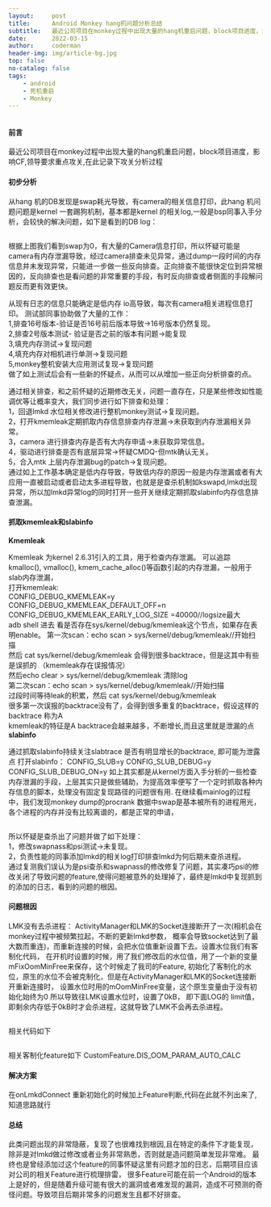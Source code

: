 ```yaml
---
layout:     post
title:      Android Monkey hang机问题分析总结
subtitle:   最近公司项目在monkey过程中出现大量的hang机重启问题，block项目进度，影响CF
date:       2022-03-15
author:     coderman
header-img: img/article-bg.jpg
top: false
no-catalog: false
tags:
    - android
    - 死机重启
    - Monkey
--- 
```

<p>
<img src="" alt="" />
</p>
<p> </p>
<h4> 前言 </h4>
最近公司项目在monkey过程中出现大量的hang机重启问题，block项目进度，影响CF,领导要求重点攻关,在此记录下攻关分析过程
<h4>初步分析 </h4>
<p>从hang 机的DB发现是swap耗光导致，有camera的相关信息打印，此hang 机问题问题是kernel 一套踢狗机制，基本都是kernel 的相关log,一般是bsp同事入手分析，会较快的解决问题，如下是看到的DB log：</p>

<p>
<img src="https://img-blog.csdnimg.cn/bec5f288db394e6fbc52e9016d65182b.png" alt="" />
</p>
<p>根据上图我们看到swap为0，有大量的Camera信息打印，所以怀疑可能是camera有内存泄漏导致，经过camera排查未见异常，通过dump一段时间的内存信息并未发现异常，只能进一步做一些反向排查。正向排查不能很快定位到异常根因的，反向排查也是看问题的非常重要的手段，有时反向排查或者侧面的手段解问题反而更有效更快。 </p>
<p>从现有日志的信息只能确定是低内存 io高导致，每次有camera相关进程信息打印。
测试部同事协助做了大量的工作：<br>
1,排查16号版本-验证是否16号前后版本导致->16号版本仍然复现。<br>
2,排查2号版本测试- 验证是否之前的版本有问题->能复现<br>
3,填充内存测试->复现问题<br>
4,填充内存对相机进行单测->复现问题<br>
5,monkey整机安装大应用测试复现->复现问题<br>
做了如上测试后会有一些新的怀疑点，从而可以从增加一些正向分析排查的点。</p>
<p>
通过相关排查，和之前怀疑的近期修改无关，问题一直存在，只是某些修改如性能调优等让概率变大，我们同步进行如下排查和处理：<br>
1，回退lmkd 水位相关修改进行整机monkey测试->复现问题。<br>
2，打开kmemleak定期抓取内存信息排查内存泄漏->未获取到内存泄漏相关异常。<br>
3，camera 进行排查内存是否有大内存申请->未获取异常信息。<br>
4，驱动进行排查是否有底层异常->怀疑CMDQ-但mtk确认无关。<br>
5，合入mtk 上层内存泄漏bug的patch->复现问题。<br>
通过如上工作基本确定是低内存导致，导致低内存的原因一般是内存泄漏或者有大应用一直被启动或者启动太多进程导致，也就是是查杀机制如kswapd,lmkd出现异常，所以加lmkd异常log的同时打开一些开关继续定期抓取slabinfo内存信息排查泄漏。
</p>
<h4>抓取kmemleak和slabinfo</h4>
<strong>Kmemleak</strong><br>
<p>Kmemleak 为kernel 2.6.31引入的工具，用于检查内存泄漏。
可以追踪kmalloc(), vmalloc(), kmem_cache_alloc()等函数引起的内存泄漏，一般用于slab内存泄漏，<br>
打开kmemleak:<br>
    CONFIG_DEBUG_KMEMLEAK=y  <br>
    CONFIG_DEBUG_KMEMLEAK_DEFAULT_OFF=n<br>
    CONFIG_DEBUG_KMEMLEAK_EARLY_LOG_SIZE =40000//logsize最大<br>
adb shell 进去 看是否存在sys/kernel/debug/kmemleak这个节点，如果存在表明enable。
第一次scan：echo scan > sys/kernel/debug/kmemleak//开始扫描 <br>
然后 cat sys/kernel/debug/kmemleak   会得到很多backtrace，但是这其中有些是误抓的
（kmemleak存在误报情况）<br>
然后echo clear > sys/kernel/debug/kmemleak   清除log <br>
第二次scan：echo scan > sys/kernel/debug/kmemleak//开始扫描<br>
过段时间等待leak的积累，然后 cat sys/kernel/debug/kmemleak  <br>
很多第一次误报的backtrace没有了，会得到很多重复的backtrace，假设这样的backtrace
称为A <br>
kmemleak的特征是A backtrace会越来越多，不断增长,而且这里就是泄漏的点
<strong>slabinfo</strong>
<p>
通过抓取slabinfo持续关注slabtrace 是否有明显增长的backtrace, 即可能为泄露点
打开slabinfo：
     CONFIG_SLUB=y
     CONFIG_SLUB_DEBUG=y
     CONFIG_SLUB_DEBUG_ON=y
如上其实都是从kernel方面入手分析的一些检查内存泄漏的手段，上层其实只是做些辅助，为提高效率便写了一个定时抓取各种内存信息的脚本，处理没有固定复现路径的问题很有用.
在继续看mainlog的过程中，我们发现monkey dump的procrank 数据中swap是基本被所有的进程用光，各个进程的内存并没有比较离谱的，都是正常的申请，</p>
<p>
<img src="https://img-blog.csdnimg.cn/0e0000f34fb0435a93fc22e21d8ddaef.png" alt="" />
</p>
所以怀疑是查杀出了问题并做了如下处理：<br>
   1，修改swapnass和psi测试->未复现。<br>
   2，负责性能的同事添加lmkd的相关log打印排查lmkd为何后期未查杀进程。<br>
   通过复测我们误认为是psi查杀和swapnass的修改修复了问题，其实凑巧psi的修改关闭了导致问题的feature,使得问题被意外的处理掉了，最终是lmkd中复现抓到的添加的日志，看到的问题的根因。
<h4>问题根因</h4>
 LMK没有去杀进程：
 ActivityManager和LMK的Socket连接断开了一次(相机会在monkey过程中被频繁拉起，不断的更新lmkd参数，
 概率会导致socket达到了最大数而重连)，而重新连接的时候，会把水位值重新设置下去。设置水位我们有客制化代码，
 在开机时设置的时候，用了我们修改后的水位值，用了一个新的变量mFixOomMinFree来保存，这个时候走了我司的Feature,
 初始化了客制化的水位，原生的水位不会被克制化，但是在ActivityManager和LMK的Socket连接断开重新连接时，
 设置水位时用的mOomMinFree变量，这个原生变量由于没有初始化始终为0 所以导致往LMK设置水位时，设置了0kB，
 即下面LOG的 limit值，即剩余内存低于0kB时才会杀进程，这就导致了LMK不会再去杀进程。   
 <p>
<img src="https://img-blog.csdnimg.cn/5918bf0ce04d406cbbd05676855badb5.png" alt="" />
</p>
相关代码如下
 <p>
<img src="https://img-blog.csdnimg.cn/6964471c8dd44c4c8be31be1be01b832.png" alt="" />
</p>
相关客制化feature如下
CustomFeature.DIS_OOM_PARAM_AUTO_CALC
<h4>解决方案</h4>
在onLmkdConnect 重新初始化的时候加上Feature判断,代码在此就不列出来了,知道思路就行
<h4>总结</h4>
此类问题出现的非常隐蔽，复现了也很难找到根因,且在特定的条件下才能复现，除非是对lmkd做过修改或者业务非常熟悉，否则就是造问题简单发现非常难。
最终也是曾经添加过这个feature的同事怀疑这里有问题才加的日志，后期项目应该对公司的相关Feature进行梳理排雷，
很多Feature可能在前一个Android的版本上是好的，但是随着升级可能有很大的漏洞或者难发现的漏洞，造成不可预测的奇怪问题。导致项目后期非常多的问题发生且都不好排查。
